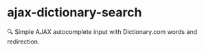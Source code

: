 # ajax-dictionary-search
🔍 Simple AJAX autocomplete input with Dictionary.com words and redirection.
